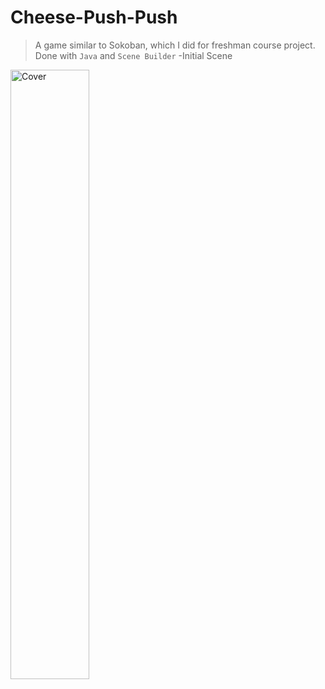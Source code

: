 # Cheese-Push-Push
> A game similar to Sokoban, which I did for freshman course project. <br>
> Done with `Java` and `Scene Builder`
-Initial Scene
<img src="https://github.com/hou47ee/Cheese-Push-Push/blob/main/cheese_push/1.jpg" alt="Cover" width="50%"/> 



